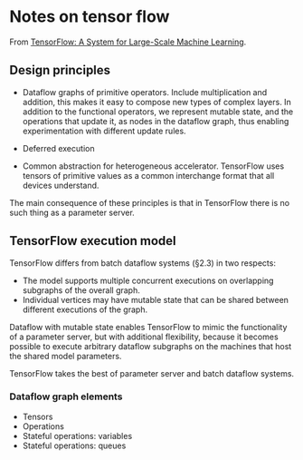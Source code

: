 # Notes on tensor flow

From [TensorFlow: A System for Large-Scale Machine Learning](https://www.usenix.org/system/files/conference/osdi16/osdi16-abadi.pdf).

## Design principles

* Dataflow graphs of primitive operators. Include multiplication and addition, this makes it easy to compose new types of complex layers. In addition to the functional operators, we represent mutable state, and the operations that update it, as nodes in the dataflow graph, thus enabling experimentation with different update rules.

* Deferred execution

* Common abstraction for heterogeneous accelerator. TensorFlow uses tensors of primitive values as a common interchange format that all devices understand.

The main consequence of these principles is that in TensorFlow there is no such thing as a parameter server.

## TensorFlow execution model

TensorFlow differs from batch dataflow systems (§2.3) in two respects:

* The model supports multiple concurrent executions on overlapping subgraphs of the overall graph.
* Individual vertices may have mutable state that can be shared between different executions of the graph.

Dataflow with mutable state enables TensorFlow to mimic the functionality of a parameter server, but with additional flexibility, because it becomes possible to execute arbitrary dataflow subgraphs on the machines that host the shared model parameters.


TensorFlow takes the best of parameter server and batch dataflow systems.

### Dataflow graph elements

* Tensors
* Operations
* Stateful operations: variables
* Stateful operations: queues
